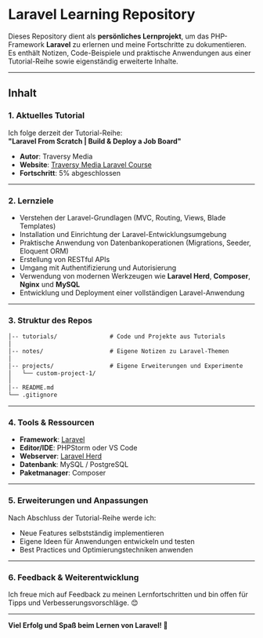 # **Laravel Learning Repository**

Dieses Repository dient als **persönliches Lernprojekt**, um das PHP-Framework **Laravel** zu erlernen und meine Fortschritte zu dokumentieren. Es enthält Notizen, Code-Beispiele und praktische Anwendungen aus einer Tutorial-Reihe sowie eigenständig erweiterte Inhalte.  

---

## **Inhalt**  

### **1. Aktuelles Tutorial**  
Ich folge derzeit der Tutorial-Reihe:  
**"Laravel From Scratch | Build & Deploy a Job Board"**  
- **Autor**: Traversy Media  
- **Website**: [Traversy Media Laravel Course](https://www.traversymedia.com/)  
- **Fortschritt**: 5% abgeschlossen

---

### **2. Lernziele**  
- Verstehen der Laravel-Grundlagen (MVC, Routing, Views, Blade Templates)  
- Installation und Einrichtung der Laravel-Entwicklungsumgebung  
- Praktische Anwendung von Datenbankoperationen (Migrations, Seeder, Eloquent ORM)  
- Erstellung von RESTful APIs  
- Umgang mit Authentifizierung und Autorisierung  
- Verwendung von modernen Werkzeugen wie **Laravel Herd**, **Composer**, **Nginx** und **MySQL**  
- Entwicklung und Deployment einer vollständigen Laravel-Anwendung  

---

### **3. Struktur des Repos**  

```markdown
│-- tutorials/               # Code und Projekte aus Tutorials  
│  
│-- notes/                   # Eigene Notizen zu Laravel-Themen  
│  
│-- projects/                # Eigene Erweiterungen und Experimente  
│   └── custom-project-1/  
│  
│-- README.md                
└── .gitignore               
```

---

### **4. Tools & Ressourcen**  

- **Framework**: [Laravel](https://laravel.com/)  
- **Editor/IDE**: PHPStorm oder VS Code  
- **Webserver**: [Laravel Herd](https://herd.laravel.com/)  
- **Datenbank**: MySQL / PostgreSQL  
- **Paketmanager**: Composer  

---

### **5. Erweiterungen und Anpassungen**  
Nach Abschluss der Tutorial-Reihe werde ich:  
- Neue Features selbstständig implementieren  
- Eigene Ideen für Anwendungen entwickeln und testen  
- Best Practices und Optimierungstechniken anwenden  

---

### **6. Feedback & Weiterentwicklung**  
Ich freue mich auf Feedback zu meinen Lernfortschritten und bin offen für Tipps und Verbesserungsvorschläge. 😊  

---

**Viel Erfolg und Spaß beim Lernen von Laravel! 🚀**  
